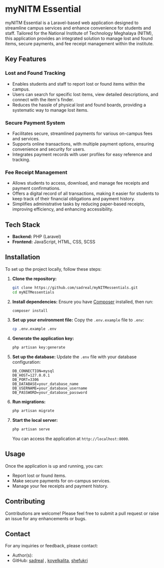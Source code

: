 # myNITM Essential

myNITM Essential is a Laravel-based web application designed to streamline campus services and enhance convenience for students and staff. Tailored for the National Institute of Technology Meghalaya (NITM), this application provides an integrated solution to manage lost and found items, secure payments, and fee receipt management within the institute.

## Key Features

### Lost and Found Tracking
- Enables students and staff to report lost or found items within the campus.
- Users can search for specific lost items, view detailed descriptions, and connect with the item's finder.
- Reduces the hassle of physical lost and found boards, providing a systematic way to manage lost items.

### Secure Payment System
- Facilitates secure, streamlined payments for various on-campus fees and services.
- Supports online transactions, with multiple payment options, ensuring convenience and security for users.
- Integrates payment records with user profiles for easy reference and tracking.

### Fee Receipt Management
- Allows students to access, download, and manage fee receipts and payment confirmations.
- Offers a digital record of all transactions, making it easier for students to keep track of their financial obligations and payment history.
- Simplifies administrative tasks by reducing paper-based receipts, improving efficiency, and enhancing accessibility.

## Tech Stack
- **Backend:** PHP (Laravel)
- **Frontend:** JavaScript, HTML, CSS, SCSS

## Installation

To set up the project locally, follow these steps:

1. **Clone the repository:**
   ```bash
   git clone https://github.com/sadreal/myNITMessentials.git
   cd myNITMessentials
   ```

2. **Install dependencies:**
   Ensure you have [Composer](https://getcomposer.org/) installed, then run:
   ```bash
   composer install
   ```

3. **Set up your environment file:**
   Copy the `.env.example` file to `.env`:
   ```bash
   cp .env.example .env
   ```

4. **Generate the application key:**
   ```bash
   php artisan key:generate
   ```

5. **Set up the database:**
   Update the `.env` file with your database configuration:
   ```plaintext
   DB_CONNECTION=mysql
   DB_HOST=127.0.0.1
   DB_PORT=3306
   DB_DATABASE=your_database_name
   DB_USERNAME=your_database_username
   DB_PASSWORD=your_database_password
   ```

6. **Run migrations:**
   ```bash
   php artisan migrate
   ```

7. **Start the local server:**
   ```bash
   php artisan serve
   ```

   You can access the application at `http://localhost:8000`.

## Usage

Once the application is up and running, you can:
- Report lost or found items.
- Make secure payments for on-campus services.
- Manage your fee receipts and payment history.

## Contributing

Contributions are welcome! Please feel free to submit a pull request or raise an issue for any enhancements or bugs.


## Contact

For any inquiries or feedback, please contact:
- Author(s):
- GitHub: [sadreal](https://github.com/sadreal) , [koyelkalita](https://github.com/koyelkalita), [shefukri]([https](https://github.com/shefukri))
